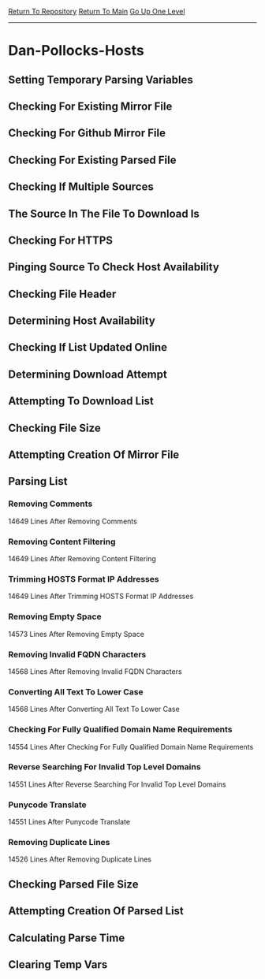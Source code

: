 [Return To Repository](https://github.com/deathbybandaid/piholeparser/)
[Return To Main](https://github.com/deathbybandaid/piholeparser/blob/master/RecentRunLogs/Mainlog.md)
[Go Up One Level](https://github.com/deathbybandaid/piholeparser/blob/master/RecentRunLogs/TopLevelScripts/30-Processing-External-Blacklists.md)
____________________________________
# Dan-Pollocks-Hosts
## Setting Temporary Parsing Variables
## Checking For Existing Mirror File
## Checking For Github Mirror File
## Checking For Existing Parsed File
## Checking If Multiple Sources
## The Source In The File To Download Is
## Checking For HTTPS
## Pinging Source To Check Host Availability
## Checking File Header
## Determining Host Availability
## Checking If List Updated Online
## Determining Download Attempt
## Attempting To Download List
## Checking File Size
## Attempting Creation Of Mirror File
## Parsing List
### Removing Comments
14649 Lines After Removing Comments
### Removing Content Filtering
14649 Lines After Removing Content Filtering
### Trimming HOSTS Format IP Addresses
14649 Lines After Trimming HOSTS Format IP Addresses
### Removing Empty Space
14573 Lines After Removing Empty Space
### Removing Invalid FQDN Characters
14568 Lines After Removing Invalid FQDN Characters
### Converting All Text To Lower Case
14568 Lines After Converting All Text To Lower Case
### Checking For Fully Qualified Domain Name Requirements
14554 Lines After Checking For Fully Qualified Domain Name Requirements
### Reverse Searching For Invalid Top Level Domains
14551 Lines After Reverse Searching For Invalid Top Level Domains
### Punycode Translate
14551 Lines After Punycode Translate
### Removing Duplicate Lines
14526 Lines After Removing Duplicate Lines
## Checking Parsed File Size
## Attempting Creation Of Parsed List
## Calculating Parse Time
## Clearing Temp Vars
